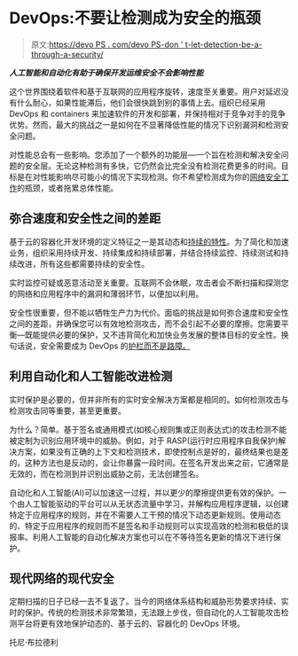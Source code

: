 # DevOps:不要让检测成为安全的瓶颈

> 原文:[https://devo PS . com/devo PS-don ' t-let-detection-be-a-through-a-security/](https://devops.com/devops-dont-let-detection-be-a-bottleneck-for-security/)

***人工智能和自动化有助于确保开发运维安全不会影响性能***

这个世界围绕着软件和基于互联网的应用程序旋转，速度至关重要。用户对延迟没有什么耐心，如果性能滞后，他们会很快跳到别的事情上去。组织已经采用 DevOps 和 containers 来加速软件的开发和部署，并保持相对于竞争对手的竞争优势。然而，最大的挑战之一是如何在不显著降低性能的情况下识别漏洞和检测安全问题。

对性能总会有一些影响。您添加了一个额外的功能层—一个旨在检测和解决安全问题的安全层。无论这种检测有多快，它仍然会比完全没有检测花费更多的时间。目标是在对性能影响尽可能小的情况下实现检测。你不希望检测成为你的[网络安全工作](https://techspective.net/2019/01/21/the-evolution-of-cyber-defenses-attacks-and-vulnerabilities-in-2019/)的瓶颈，或者拖累总体性能。

## 弥合速度和安全性之间的差距

基于云的容器化开发环境的定义特征之一是其动态和[持续的特性](https://devops.com/the-continuous-continuousness-of-devops/)。为了简化和加速业务，组织采用持续开发、持续集成和持续部署，并结合持续监控、持续测试和持续改进，所有这些都需要持续的安全性。

实时监控可疑或恶意活动至关重要。互联网不会休眠，攻击者会不断扫描和探测您的网络和应用程序中的漏洞和薄弱环节，以便加以利用。

安全性很重要，但不能以牺牲生产力为代价。面临的挑战是如何弥合速度和安全性之间的差距，并确保您可以有效地检测攻击，而不会引起不必要的摩擦。您需要平衡—既能提供必要的保护，又不违背简化和加快业务发展的整体目标的安全性。换句话说，安全需要成为 DevOps 的[护栏而不是路障。](https://lab.wallarm.com/my-takeaways-from-the-gartner-i-o-conference-c0c9a9c820df)

## 利用自动化和人工智能改进检测

实时保护是必要的，但并非所有的实时安全解决方案都是相同的。如何检测攻击与检测攻击同等重要，甚至更重要。

为什么？简单。基于签名或通用模式(如核心规则集或正则表达式)的攻击检测不能被定制为识别应用环境中的威胁。例如，对于 RASP(运行时应用程序自我保护)解决方案，如果没有正确的上下文和检测技术，即使控制点是好的，最终结果也是差的。这种方法也是反动的，会让你暴露一段时间。在签名开发出来之前，它通常是无效的，而在检测到并识别出威胁之前，无法创建签名。

自动化和人工智能(AI)可以加速这一过程，并以更少的摩擦提供更有效的保护。一个由人工智能驱动的平台可以从无状态流量中学习，并解构应用程序逻辑，以创建特定于应用程序的规则，并在不需要人工干预的情况下动态更新规则。使用动态的、特定于应用程序的规则而不是签名和手动规则可以实现高效的检测和极低的误报率。利用人工智能的自动化解决方案也可以在不等待签名更新的情况下进行保护。

## 现代网络的现代安全

定期扫描的日子已经一去不复返了。当今的网络体系结构和威胁形势要求持续、实时的保护。传统的检测技术非常繁琐，无法跟上步伐，但自动化的人工智能攻击检测平台将更有效地保护动态的、基于云的、容器化的 DevOps 环境。

托尼·布拉德利